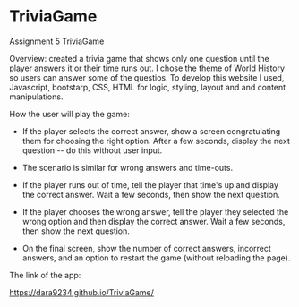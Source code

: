 # TriviaGame
Assignment 5 TriviaGame 

Overview: created a trivia game that shows only one question until the player answers it or their time runs out. I chose the theme of World History so users can answer some of the questios. To develop this website I used, Javascript, bootstarp, CSS, HTML for logic, styling, layout and and content manipulations.

How the user will play the game:

* If the player selects the correct answer, show a screen congratulating them for choosing the right option. After a few seconds, display the next question -- do this without user input.

* The scenario is similar for wrong answers and time-outs.

* If the player runs out of time, tell the player that time's up and display the correct answer. Wait a few seconds, then show the next question.
* If the player chooses the wrong answer, tell the player they selected the wrong option and then display the correct answer. Wait a few seconds, then show the next question.

* On the final screen, show the number of correct answers, incorrect answers, and an option to restart the game (without reloading the page).

The link of the app:

https://dara9234.github.io/TriviaGame/
